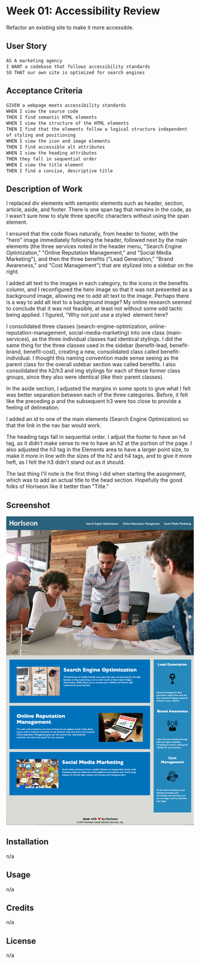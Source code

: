 # Week 01: Accessibility Review
Refactor an existing site to make it more accessible.

## User Story

```
AS A marketing agency
I WANT a codebase that follows accessibility standards
SO THAT our own site is optimized for search engines
```

## Acceptance Criteria

```
GIVEN a webpage meets accessibility standards
WHEN I view the source code
THEN I find semantic HTML elements
WHEN I view the structure of the HTML elements
THEN I find that the elements follow a logical structure independent of styling and positioning
WHEN I view the icon and image elements
THEN I find accessible alt attributes
WHEN I view the heading attributes
THEN they fall in sequential order
WHEN I view the title element
THEN I find a concise, descriptive title
```

## Description of Work
I replaced div elements with semantic elements such as header, section, article, aside, and footer. There is one span tag that remains in the code, as I wasn't sure how to style three specific characters without using the span element.

I ensured that the code flows naturally, from header to footer, with the "hero" image immediately following the header, followed next by the main elements (the three services noted in the header menu, "Search Engine Optimization," "Online Reputation Management," and "Social Media Marketing"), and then the three benefits ("Lead Generation," "Brand Awareness," and "Cost Management") that are stylized into a sidebar on the right.

I added alt text to the images in each category, to the icons in the benefits column, and I reconfigured the hero image so that it was not presented as a background image, allowing me to add alt text to the image. Perhaps there is a way to add alt text to a background image? My online research seemed to conclude that it was not feasible, at least not without some odd tactic being applied. I figured, "Why not just use a styled <img> element here?

I consolidated three classes (search-engine-optimization, online-reputation-management, social-media-marketing) into one class (main-services), as the three individual classes had identical stylings. I did the same thing for the three classes used in the sidebar (benefit-lead, benefit-brand, benefit-cost), creating a new, consolidated class called benefit-individual. I thought this naming convention made sense seeing as the parent class for the overall sidebar section was called benefits. I also consolidated the h2/h3 and img stylings for each of these former class groups, since they also were identical (like their parent classes). 

In the aside section, I adjusted the margins in some spots to give what I felt was better separation between each of the three categories. Before, it felt like the preceding p and the subsequent h3 were too close to provide a feeling of delineation.

I added an id to one of the main elements (Search Engine Optimization) so that the link in the nav bar would work.

The heading tags fall in sequential order. I adjust the footer to have an h4 tag, as it didn't make sense to me to have an h2 at the portion of the page. I also adjusted the h3 tag in the Elements area to have a larger point size, to make it more in line with the sizes of the h2 and h4 tags, and to give it more heft, as I felt the h3 didn't stand out as it should.

The last thing I'll note is the first thing I did when starting the assignment, which was to add an actual title to the head section. Hopefully the good folks of Horiseon like it better than "Title."

## Screenshot

![screenshot of my edited Horiseon website](assets/images/horiseon-screenshot.png)


## Installation
n/a
## Usage
n/a
## Credits
n/a
## License
n/a
